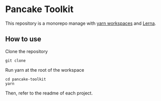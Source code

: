 # Pancake Toolkit

This repository is a monorepo manage with [yarn workspaces](https://classic.yarnpkg.com/en/docs/workspaces/) and [Lerna](https://lerna.js.org/). 


## How to use

Clone the repository 

```
git clone
```

Run yarn at the root of the workspace

```
cd pancake-toolkit
yarn
```

Then, refer to the readme of each project.